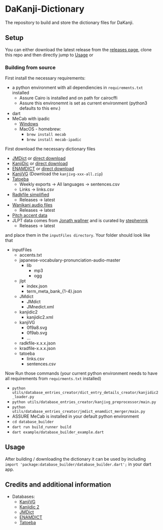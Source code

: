 # DaKanji-Dictionary

The repository to build and store the dictionary files for DaKanji.

## Setup

You can either download the latest release from the [releases page](https://github.com/CaptainDario/DaKanji-Dictionary/releases), clone this repo and then directly jump to [Usage](#usage) or

### Building from source

First install the necessary requirements:

* a python environment with all dependiencies in `requirements.txt` installed
  * Assure Cairo is installed and on path for cairocffi
  * Assure this environemnt is set as current environment (python3 defaults to this env.)
* dart
* MeCab with ipadic
  * [Windows](http://taku910.github.io/mecab/#download)
  * MacOS - homebrew:
    * `brew install mecab`
    * `brew install mecab-ipadic`

First download the necessary dictionary files

* [JMDict](https://www.edrdg.org/jmdict/j_jmdict.html) or [direct download](http://ftp.edrdg.org/pub/Nihongo//JMdict.gz)
* [KanjiDic](http://www.edrdg.org/wiki/index.php/KANJIDIC_Project) or [direct download](http://www.edrdg.org/kanjidic/kanjidic2.xml.gz)
* [ENAMDICT](https://www.edrdg.org/enamdict/enamdict_doc.html) or [direct download](http://ftp.edrdg.org/pub/Nihongo/JMnedict.xml.gz)
* [KanjiVG](https://github.com/KanjiVG/kanjivg/releases/latest) (Download the `kanjivg-xxx-all.zip`)
* [Tatoeba](https://tatoeba.org/en/downloads)
  * Weekly exports -> All languages -> sentences.csv
  * Links -> links.csv
* [Radkfile simplified](https://github.com/scriptin/jmdict-simplified)
  * Releases -> latest
* [Wanikani audio files](https://github.com/tofugu/japanese-vocabulary-pronunciation-audio)
  * Releases -> latest
* [Pitch accent data](https://github.com/mifunetoshiro/kanjium/blob/master/data/source_files/raw/accents.txt)
* JLPT data comes from [Jonath wallner](http://www.tanos.co.uk/jlpt/) and is curated by [stephenmk](https://github.com/stephenmk/yomichan-jlpt-vocab)
  * Releases -> latest

and place them in the `inputFiles directory`.
Your folder should look like that

* inputFiles
  * accents.txt
  * japanese-vocabulary-pronunciation-audio-master
    * lib
      * mp3
      * ogg
  * jlpt
    * index.json
    * term_meta_bank_{1-4}.json
  * JMdict
    * JMdict
    * JMnedict.xml
  * kanjidic2
    * kanjidic2.xml
  * kanjiVG
    * 0f9a8.svg
    * 0f9ab.svg
    * ...  
  * radkfile-x.x.x.json
  * kradfile-x.x.x.json
  * tatoeba
    * links.csv
    * sentences.csv

Now Run those commands (your current python environment needs to have all requirements from `requirments.txt` installed)

* `python utils/database_entries_creator/dict_entry_details_creator/kanjidic2_loader.py`
* `python utils/database_entries_creator/kanjivg_preprocessor/main.py`
* `python utils/database_entries_creator/jmdict_enamdict_merger/main.py`
* ASSURE MeCab is installed in your default python environment
* `cd database_builder`
* `dart run build_runner build`
* `dart example/database_builder_example.dart`

## Usage

After building / downloading the dictionary it can be used by including
`import 'package:database_builder/database_builder.dart';` in your dart app.

## Credits and additional information

* Databases:
  * [KanjiVG](https://kanjivg.tagaini.net/)
  * [Kanjidic 2](http://www.edrdg.org/wiki/index.php/KANJIDIC_Project)
  * [JMDict](https://www.edrdg.org/enamdict/enamdict_doc.html)
  * [ENAMDICT](https://www.edrdg.org/enamdict/enamdict_doc.html)
  * [Tatoeba](https://tatoeba.org/en/)
